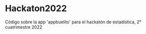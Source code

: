 # Hackaton2022
Código sobre la app 'appbuelito' para el hackatón de estadística, 2° cuatrimestre 2022
